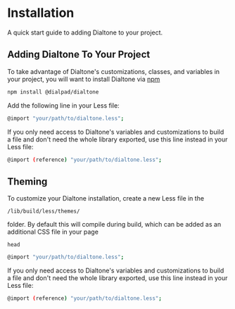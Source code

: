 # Installation

A quick start guide to adding Dialtone to your project.

## Adding Dialtone To Your Project

To take advantage of Dialtone's customizations, classes, and variables in your project, you will want to install Dialtone via
<a href="https://www.npmjs.com/" class="d-link" target="_blank">npm</a>

```bash
npm install @dialpad/dialtone
```

Add the following line in your Less file:

```bash
@import "your/path/to/dialtone.less";
```

If you only need access to Dialtone's variables and customizations to build a file and don't need the whole library exported, use this line instead in your Less file:

```bash
@import (reference) "your/path/to/dialtone.less";
```

## Theming

[comment]: <> (<h2 class="d-mt64">Theming</h2>)

To customize your Dialtone installation, create a new Less file in the

<code class="d-py2 d-px4 d-bar2 d-bgc-purple-100 d-bgo50 d-fc-purple d-fs14">/lib/build/less/themes/</code>

folder. By default this will compile during build, which can be added as an additional CSS file in your page

<code class="d-py2 d-px4 d-bar2 d-bgc-purple-100 d-bgo50 d-fc-purple d-fs14">head</code>

```bash
@import "your/path/to/dialtone.less";
```

If you only need access to Dialtone's variables and customizations to build a file and don't need the whole library exported, use this line instead in your Less file:
```bash
@import (reference) "your/path/to/dialtone.less";
```
